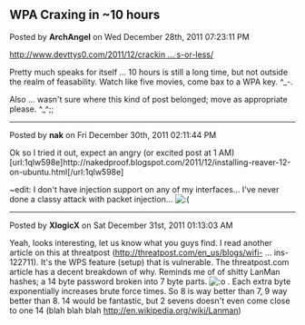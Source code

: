 ## WPA Craxing in ~10 hours
Posted by **ArchAngel** on Wed December 28th, 2011 07:23:11 PM

<!-- m --><a class="postlink" href="http://www.devttys0.com/2011/12/cracking-wpa-in-10-hours-or-less/">http://www.devttys0.com/2011/12/crackin ... s-or-less/</a><!-- m -->
 Pretty much speaks for itself ... 10 hours is still a long time, but not outside the realm of feasability. Watch like five movies, come bax to a WPA key. ^_-.

Also ... wasn't sure where this kind of post belonged; move as appropriate please. ^_^;;

--------------------------------------------------------------------------------

Posted by **nak** on Fri December 30th, 2011 02:11:44 PM

Ok so I tried it out, expect an angry (or excited post at 1 AM)
[url:1qlw598e]http&#58;//nakedproof&#46;blogspot&#46;com/2011/12/installing-reaver-12-on-ubuntu&#46;html[/url:1qlw598e]

~edit:
I don't have injection support on any of my interfaces... I've never done a classy attack with packet injection... <!-- s:( --><img src="{SMILIES_PATH}/icon_e_sad.gif" alt=":(" title="Sad" /><!-- s:( -->

--------------------------------------------------------------------------------

Posted by **XlogicX** on Sat December 31st, 2011 01:13:03 AM

Yeah, looks interesting, let us know what you guys find. I read another article on this at threatpost (<!-- m --><a class="postlink" href="http://threatpost.com/en_us/blogs/wifi-protected-setup-flaw-can-lead-compromise-router-pins-122711">http://threatpost.com/en_us/blogs/wifi- ... ins-122711</a><!-- m -->). It's the WPS feature (setup) that is vulnerable. The threatpost.com article has a decent breakdown of why. Reminds me of of shitty LanMan hashes; a 14 byte password broken into 7 byte parts.  <!-- s:o --><img src="{SMILIES_PATH}/icon_e_surprised.gif" alt=":o" title="Surprised" /><!-- s:o --> . Each extra byte exponentially increases brute force times. So 8 is way better than 7, 9 way better than 8. 14 would be fantastic, but 2 sevens doesn't even come close to one 14 (blah blah blah <!-- m --><a class="postlink" href="http://en.wikipedia.org/wiki/Lanman">http://en.wikipedia.org/wiki/Lanman</a><!-- m -->)

